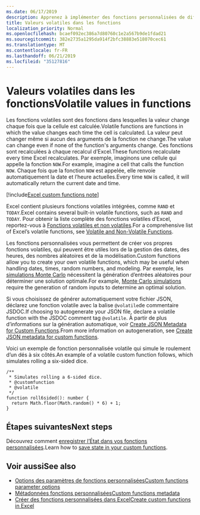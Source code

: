 ```yaml
---
ms.date: 06/17/2019
description: Apprenez à implémenter des fonctions personnalisées de diffusion en continu et volatiles.
title: Valeurs volatiles dans les fonctions
localization_priority: Normal
ms.openlocfilehash: bcaef092ec386a7d80760c1e2a567b9de1fdad21
ms.sourcegitcommit: 382e2735a1295da914f2bfc38883e518070cec61
ms.translationtype: MT
ms.contentlocale: fr-FR
ms.lasthandoff: 06/21/2019
ms.locfileid: "35127816"
---
```

# <a name="volatile-values-in-functions"></a><span data-ttu-id="18098-103">Valeurs volatiles dans les fonctions</span><span class="sxs-lookup"><span data-stu-id="18098-103">Volatile values in functions</span></span>

<span data-ttu-id="18098-104">Les fonctions volatiles sont des fonctions dans lesquelles la valeur change chaque fois que la cellule est calculée.</span><span class="sxs-lookup"><span data-stu-id="18098-104">Volatile functions are functions in which the value changes each time the cell is calculated.</span></span> <span data-ttu-id="18098-105">La valeur peut changer même si aucun des arguments de la fonction ne change.</span><span class="sxs-lookup"><span data-stu-id="18098-105">The value can change even if none of the function's arguments change.</span></span> <span data-ttu-id="18098-106">Ces fonctions sont recalculées à chaque recalcul d’Excel.</span><span class="sxs-lookup"><span data-stu-id="18098-106">These functions recalculate every time Excel recalculates.</span></span> <span data-ttu-id="18098-107">Par exemple, imaginons une cellule qui appelle la fonction `NOW`.</span><span class="sxs-lookup"><span data-stu-id="18098-107">For example, imagine a cell that calls the function `NOW`.</span></span> <span data-ttu-id="18098-108">Chaque fois que la fonction `NOW` est appelée, elle renvoie automatiquement la date et l’heure actuelles.</span><span class="sxs-lookup"><span data-stu-id="18098-108">Every time `NOW` is called, it will automatically return the current date and time.</span></span>

[!include[Excel custom functions note](../includes/excel-custom-functions-note.md)]

<span data-ttu-id="18098-109">Excel contient plusieurs fonctions volatiles intégrées, comme `RAND` et `TODAY`.</span><span class="sxs-lookup"><span data-stu-id="18098-109">Excel contains several built-in volatile functions, such as `RAND` and `TODAY`.</span></span> <span data-ttu-id="18098-110">Pour obtenir la liste complète des fonctions volatiles d’Excel, reportez-vous à [Fonctions volatiles et non volatiles](/office/client-developer/excel/excel-recalculation#volatile-and-non-volatile-functions).</span><span class="sxs-lookup"><span data-stu-id="18098-110">For a comprehensive list of Excel’s volatile functions, see [Volatile and Non-Volatile Functions](/office/client-developer/excel/excel-recalculation#volatile-and-non-volatile-functions).</span></span>

<span data-ttu-id="18098-111">Les fonctions personnalisées vous permettent de créer vos propres fonctions volatiles, qui peuvent être utiles lors de la gestion des dates, des heures, des nombres aléatoires et de la modélisation.</span><span class="sxs-lookup"><span data-stu-id="18098-111">Custom functions allow you to create your own volatile functions, which may be useful when handling dates, times, random numbers, and modeling.</span></span> <span data-ttu-id="18098-112">Par exemple, les [simulations Monte Carlo](https://en.wikipedia.org/wiki/Monte_Carlo_method) nécessitent la génération d’entrées aléatoires pour déterminer une solution optimale.</span><span class="sxs-lookup"><span data-stu-id="18098-112">For example, [Monte Carlo simulations](https://en.wikipedia.org/wiki/Monte_Carlo_method) require the generation of random inputs to determine an optimal solution.</span></span>

<span data-ttu-id="18098-113">Si vous choisissez de générer automatiquement votre fichier JSON, déclarez une fonction volatile avec la balise `@volatile`de commentaire JSDOC.</span><span class="sxs-lookup"><span data-stu-id="18098-113">If choosing to autogenerate your JSON file, declare a volatile function with the JSDOC comment tag `@volatile`.</span></span> <span data-ttu-id="18098-114">À partir de plus d’informations sur la génération automatique, voir [Create JSON Metadata for Custom Functions](custom-functions-json-autogeneration.md).</span><span class="sxs-lookup"><span data-stu-id="18098-114">From more information on autogeneration, see [Create JSON metadata for custom functions](custom-functions-json-autogeneration.md).</span></span>

<span data-ttu-id="18098-115">Voici un exemple de fonction personnalisée volatile qui simule le roulement d’un dés à six côtés.</span><span class="sxs-lookup"><span data-stu-id="18098-115">An example of a volatile custom function follows, which simulates rolling a six-sided dice.</span></span>

```JS
/**
 * Simulates rolling a 6-sided dice.
 * @customfunction
 * @volatile
 */
function roll6sided(): number {
  return Math.floor(Math.random() * 6) + 1;
}
```

## <a name="next-steps"></a><span data-ttu-id="18098-116">Étapes suivantes</span><span class="sxs-lookup"><span data-stu-id="18098-116">Next steps</span></span>
<span data-ttu-id="18098-117">Découvrez comment [enregistrer l’État dans vos fonctions personnalisées](custom-functions-save-state.md).</span><span class="sxs-lookup"><span data-stu-id="18098-117">Learn how to [save state in your custom functions](custom-functions-save-state.md).</span></span>

## <a name="see-also"></a><span data-ttu-id="18098-118">Voir aussi</span><span class="sxs-lookup"><span data-stu-id="18098-118">See also</span></span>

* [<span data-ttu-id="18098-119">Options des paramètres de fonctions personnalisées</span><span class="sxs-lookup"><span data-stu-id="18098-119">Custom functions parameter options</span></span>](custom-functions-parameter-options.md)
* [<span data-ttu-id="18098-120">Métadonnées fonctions personnalisées</span><span class="sxs-lookup"><span data-stu-id="18098-120">Custom functions metadata</span></span>](custom-functions-json.md)
* [<span data-ttu-id="18098-121">Créer des fonctions personnalisées dans Excel</span><span class="sxs-lookup"><span data-stu-id="18098-121">Create custom functions in Excel</span></span>](custom-functions-overview.md)
